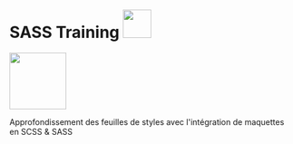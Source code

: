 # SASS Training <img src="https://upload.wikimedia.org/wikipedia/commons/9/96/Sass_Logo_Color.svg" width="50px">
<img src="https://upload.wikimedia.org/wikipedia/commons/9/96/Sass_Logo_Color.svg" width="100px">

Approfondissement des feuilles de styles avec l'intégration de maquettes en SCSS & SASS